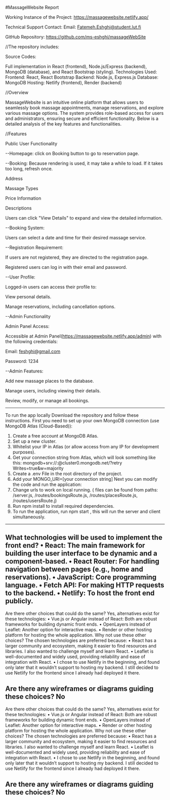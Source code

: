 #MassageWebsite Report

Working Instance of the Project: https://massagewebsite.netlify.app/

Technical Support Contact: Email: Fatemeh.Eshghi@student.lut.fi

GitHub Repository: https://github.com/ms-eshghi/massageWebSite 

//The repository includes:

Source Codes:

Full implementation in React (frontend), Node.js/Express (backend), MongoDB (database), and React Bootstrap (styling).
Technologies Used:
Frontend: React, React Bootstrap
Backend: Node.js, Express.js
Database: MongoDB
Hosting: Netlify (frontend), Render (backend)

//Overview

MassageWebsite is an intuitive online platform that allows users to seamlessly book massage appointments, manage reservations, and explore various massage options. The system provides role-based access for users and administrators, ensuring secure and efficient functionality. Below is a detailed analysis of the key features and functionalities.


//Features

Public User Functionality

--Homepage:
click on Booking button to go to reservation page. 

--Booking: Because rendering is used, it may take a while to load. If it takes too long, refresh once.

Address

Massage Types

Price Information

Descriptions

Users can click "View Details" to expand and view the detailed information.


--Booking System:

Users can select a date and time for their desired massage service.

--Registration Requirement:

If users are not registered, they are directed to the registration page.

Registered users can log in with their email and password.


--User Profile:

Logged-in users can access their profile to:

View personal details.

Manage reservations, including cancellation options.

--Admin Functionality

Admin Panel Access:

Accessible at Admin Panel(https://massagewebsite.netlify.app/admin) with the following credentials:

Email: feshghi@gmail.com

Password: 1234


--Admin Features:

Add new massage places to the database.

Manage users, including viewing their details.

Review, modify, or manage all bookings.

*****
To run the app locally
Download the repository and follow these instructions.
First you need to set up your own MongoDB connection (use MongoDB Atlas (Cloud-Based)):
1. Create a free account at MongoDB Atlas.
2. Set up a new cluster.
3. Whitelist your IP in Atlas (or allow access from any IP for development purposes).
4. Get your connection string from Atlas, which will look something like this: 
mongodb+srv://<username>:<password>@cluster0.mongodb.net/<databaseName>?retry
Writes=true&w=majority
5. Create a .env File in the root directory of the project.
6. Add your MONGO_URI=[your connection string]
Next you can modify the code and run the application:
1. Change urls to work on local running. ( files can be found from paths: /server.js, 
/routes/bookingsRoute.js, /routes/placesRoute.js, /routes/usersRoute.j)
2. Run npm install to install required dependencies.
3. To run the application, run npm start , this will run the server and client simultaneously.

*****
What technologies will be used to implement the front end?
• React: The main framework for building the user interface to be dynamic and a 
component-based.
• React Router: For handling navigation between pages (e.g., home and reservations).
• JavaScript: Core programming language.
• Fetch API: For making HTTP requests to the backend.
• Netlify: To host the front end publicly.
-------
Are there other choices that could do the same?
Yes, alternatives exist for these technologies:
• Vue.js or Angular instead of React: Both are robust frameworks for building dynamic 
front ends.
• OpenLayers instead of Leaflet: Another option for interactive maps.
• Render or other hosting platform for hosting the whole application.
Why not use these other choices?
The chosen technologies are preferred because:
• React has a larger community and ecosystem, making it easier to find resources and 
libraries. I also wanted to challenge myself and learn React.
• Leaflet is well-documented and widely used, providing reliability and ease of integration
with React.
• I chose to use Netlify in the beginning, and found only later that it wouldn’t support to 
hosting my backend. I still decided to use Netlify for the frontend since I already had 
deployed it there.

Are there any wireframes or diagrams guiding these choices?
No
-------
Are there other choices that could do the same?
Yes, alternatives exist for these technologies:
• Vue.js or Angular instead of React: Both are robust frameworks for building dynamic 
front ends.
• OpenLayers instead of Leaflet: Another option for interactive maps.
• Render or other hosting platform for hosting the whole application.
Why not use these other choices?
The chosen technologies are preferred because:
• React has a larger community and ecosystem, making it easier to find resources and 
libraries. I also wanted to challenge myself and learn React.
• Leaflet is well-documented and widely used, providing reliability and ease of integration
with React.
• I chose to use Netlify in the beginning, and found only later that it wouldn’t support to 
hosting my backend. I still decided to use Netlify for the frontend since I already had 
deployed it there.

Are there any wireframes or diagrams guiding these choices?
No
-------